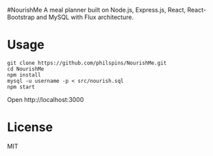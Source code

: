 #NourishMe
A meal planner built on Node.js, Express.js, React, React-Bootstrap and MySQL with Flux architecture.


Usage
=====
```
git clone https://github.com/philspins/NourishMe.git
cd NourishMe
npm install
mysql -u username -p < src/nourish.sql
npm start
```
Open http://localhost:3000


License
=======
MIT
